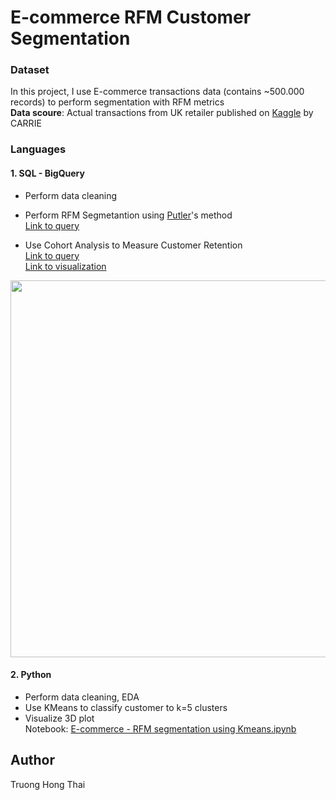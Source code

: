
# E-commerce RFM Customer Segmentation

### Dataset  
In this project, I use E-commerce transactions data (contains ~500.000 records) to perform segmentation with RFM metrics  
**Data scoure**: Actual transactions from UK retailer published on [Kaggle](https://www.kaggle.com/datasets/carrie1/ecommerce-data) by CARRIE

### Languages  
#### 1. SQL - BigQuery
- Perform data cleaning
- Perform RFM Segmetantion using [Putler](https://www.putler.com/rfm-analysis/)'s method  
[Link to query](https://console.cloud.google.com/bigquery?sq=931914805278:033d9213c35e4ae7aaa4a9d74c964924)  

- Use Cohort Analysis to Measure Customer Retention  
[Link to query](https://console.cloud.google.com/bigquery?sq=931914805278:9812ce884216404d9a0593b9bf7dce3c)  
[Link to visualization](https://public.tableau.com/views/CohortAnalysis-RetentionRate/CohortAnalysis?:language=en-US&:display_count=n&:origin=viz_share_link)

<img src="https://user-images.githubusercontent.com/55086588/191474061-2a5c83c7-ba2c-43cf-97ae-ca8b337ab12a.png" width="1072" height="603">

#### 2. Python
- Perform data cleaning, EDA
- Use KMeans to classify customer to k=5 clusters
- Visualize 3D plot  
Notebook: [E-commerce - RFM segmentation using Kmeans.ipynb](https://github.com/thaitruong-lab/data-analyst/blob/main/E-commerce%20Customer%20Segmentation/E-commerce%20-%20RFM%20segmentation%20using%20Kmeans.ipynb)
## Author

Truong Hong Thai
